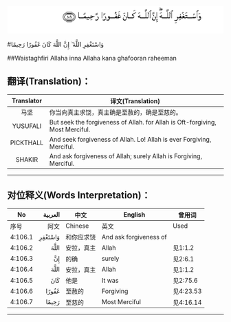 ![004:106](images/004_106.gif)

#وَاسْتَغْفِرِ اللَّهَ ۖ إِنَّ اللَّهَ كَانَ غَفُورًا رَحِيمًا 

##Waistaghfiri Allaha inna Allaha kana ghafooran raheeman 

## 翻译(Translation)：

| Translator | 译文(Translation)                                            |
| :--------: | ------------------------------------------------------------ |
|    马坚    | 你当向真主求饶，真主确是至赦的，确是至慈的。                 |
|  YUSUFALI  | But seek the forgiveness of Allah. for Allah is Oft-forgiving, Most Merciful. |
| PICKTHALL  | And seek forgiveness of Allah. Lo! Allah is ever Forgiving, Merciful. |
|   SHAKIR   | And ask forgiveness of Allah; surely Allah is Forgiving, Merciful. |

---

## 对位释义(Words Interpretation)：

| No   | العربية | 中文    | English | 曾用词 |
| ---- | ------: | ------- | ------- | ------ |
| 序号 |    阿文 | Chinese | 英文    | Used   |
| 4:106.1 | وَاسْتَغْفِرِ | 和你应求饶 | And ask forgiveness of |           |
| 4:106.2 | اللَّهَ    | 安拉，真主 | Allah                  | 见1:1.2   |
| 4:106.3 | إِنَّ      | 的确       | surely                 | 见2:6.1   |
| 4:106.4 | اللَّهَ    | 安拉，真主 | Allah                  | 见1:1.2   |
| 4:106.5 | كَانَ     | 他是       | It was                 | 见2:75.6  |
| 4:106.6 | غَفُورًا   | 至赦的     | Forgiving              | 见4:23.53 |
| 4:106.7 | رَحِيمًا   | 至慈的     | Most Merciful          | 见4:16.14 |

---
